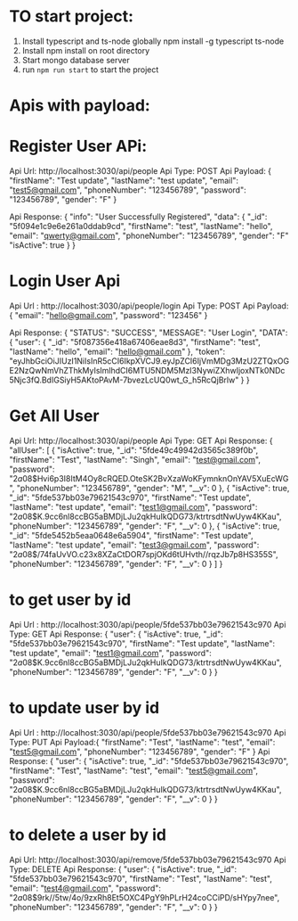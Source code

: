 # TO start project: 
1. Install typescript and ts-node globally npm install -g typescript ts-node  
2. Install npm install on root directory
3. Start mongo database server
4. run `npm run start`  to start the project


# Apis with payload:
# Register User APi:
Api Url: http://localhost:3030/api/people
Api Type: POST
Api Payload: {
    "firstName": "Test update",
    "lastName": "test update",
    "email": "test5@gmail.com",
    "phoneNumber": "123456789",
    "password": "123456789",
    "gender": "F"
}

Api Response: 
{
    "info": "User Successfully Registered",
    "data": {
        "_id": "5f094e1c9e6e261a0ddab9cd",
        "firstName": "test",
        "lastName": "hello",
        "email": "qwerty@gmail.com",
         "phoneNumber": "123456789",
         "gender": "F"
        "isActive": true
    }
}

# Login User Api
Api Url : http://localhost:3030/api/people/login
Api Type: POST
Api Payload: {
    "email": "hello@gmail.com",
    "password": "123456"
}

Api Response: {
    "STATUS": "SUCCESS",
    "MESSAGE": "User Login",
    "DATA": {
        "user": {
            "_id": "5f087356e418a67406eae8d3",
            "firstName": "test",
            "lastName": "hello",
            "email": "hello@gmail.com"
        },
        "token": "eyJhbGciOiJIUzI1NiIsInR5cCI6IkpXVCJ9.eyJpZCI6IjVmMDg3MzU2ZTQxOGE2NzQwNmVhZThkMyIsImlhdCI6MTU5NDM5MzI3NywiZXhwIjoxNTk0NDc5Njc3fQ.BdIGSiyH5AKtoPAvM-7bvezLcUQ0wt_G_h5RcQjBrlw"
    }
}

# Get All User
Api Url: http://localhost:3030/api/people
Api Type: GET
Api Response: 
{
    "allUser": [
        {
            "isActive": true,
            "_id": "5fde49c49942d3565c389f0b",
            "firstName": "Test",
            "lastName": "Singh",
            "email": "test@gmail.com",
            "password": "$2a$08$Hvi6p3I8ItM4Oy8cRQED.OteSK2BvXzaWoKFymnknOnYAV5XuEcWG",
            "phoneNumber": "123456789",
            "gender": "M",
            "__v": 0
        },
        {
            "isActive": true,
            "_id": "5fde537bb03e79621543c970",
            "firstName": "Test update",
            "lastName": "test update",
            "email": "test1@gmail.com",
            "password": "$2a$08$K.9cc6nl8ccBG5aBMDjLJu2qkHuIkQDG73/ktrtrsdtNwUyw4KKau",
            "phoneNumber": "123456789",
            "gender": "F",
            "__v": 0
        },
        {
            "isActive": true,
            "_id": "5fde5452b5eaa0648e6a5904",
            "firstName": "Test update",
            "lastName": "test update",
            "email": "test3@gmail.com",
            "password": "$2a$08$/74faUvVO.c23x8XZaCtDOR7spjOKd6tUHvth//rqzJb7p8HS355S",
            "phoneNumber": "123456789",
            "gender": "F",
            "__v": 0
        }
    ]
}

# to get user by id
Api Url : http://localhost:3030/api/people/5fde537bb03e79621543c970
Api Type: GET
Api Response: {
    "user": {
        "isActive": true,
        "_id": "5fde537bb03e79621543c970",
        "firstName": "Test update",
        "lastName": "test update",
        "email": "test1@gmail.com",
        "password": "$2a$08$K.9cc6nl8ccBG5aBMDjLJu2qkHuIkQDG73/ktrtrsdtNwUyw4KKau",
        "phoneNumber": "123456789",
        "gender": "F",
        "__v": 0
    }
}

# to update user by id
Api Url : http://localhost:3030/api/people/5fde537bb03e79621543c970
Api Type: PUT
Api Payload:{
    "firstName": "Test",
    "lastName": "test",
    "email": "test5@gmail.com",
    "phoneNumber": "123456789",
    "gender": "F"
}
Api Response: {
    "user": {
        "isActive": true,
        "_id": "5fde537bb03e79621543c970",
        "firstName": "Test",
        "lastName": "test",
        "email": "test5@gmail.com",
        "password": "$2a$08$K.9cc6nl8ccBG5aBMDjLJu2qkHuIkQDG73/ktrtrsdtNwUyw4KKau",
        "phoneNumber": "123456789",
        "gender": "F",
        "__v": 0
    }
}

# to delete a user by id
Api Url: http://localhost:3030/api/remove/5fde537bb03e79621543c970
Api Type: DELETE
Api Response: {
    "user": {
        "isActive": true,
        "_id": "5fde537bb03e79621543c970",
        "firstName": "Test",
        "lastName": "test",
        "email": "test4@gmail.com",
        "password": "$2a$08$9rk//5tw/4o/9zxRh8Et5OXC4PgY9hPLrH24coCCiPD/sHYpy7nee",
        "phoneNumber": "123456789",
        "gender": "F",
        "__v": 0
    }
}